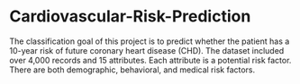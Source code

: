 # Cardiovascular-Risk-Prediction
The classification goal of this project is to predict whether the patient has a 10-year risk of future coronary heart disease (CHD). The dataset included over 4,000 records and 15 attributes. Each attribute is a potential risk factor. There are both demographic, behavioral, and medical risk factors.
